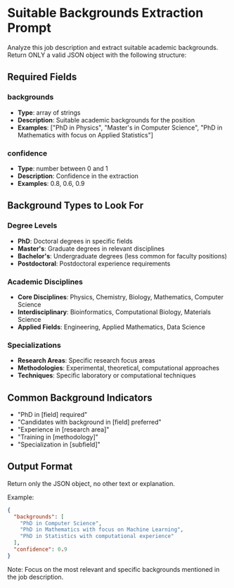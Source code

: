 # Suitable Backgrounds Extraction Prompt

Analyze this job description and extract suitable academic backgrounds. Return ONLY a valid JSON object with the following structure:

## Required Fields

### backgrounds

- **Type**: array of strings
- **Description**: Suitable academic backgrounds for the position
- **Examples**: ["PhD in Physics", "Master's in Computer Science", "PhD in Mathematics with focus on Applied Statistics"]

### confidence

- **Type**: number between 0 and 1
- **Description**: Confidence in the extraction
- **Examples**: 0.8, 0.6, 0.9

## Background Types to Look For

### Degree Levels

- **PhD**: Doctoral degrees in specific fields
- **Master's**: Graduate degrees in relevant disciplines
- **Bachelor's**: Undergraduate degrees (less common for faculty positions)
- **Postdoctoral**: Postdoctoral experience requirements

### Academic Disciplines

- **Core Disciplines**: Physics, Chemistry, Biology, Mathematics, Computer Science
- **Interdisciplinary**: Bioinformatics, Computational Biology, Materials Science
- **Applied Fields**: Engineering, Applied Mathematics, Data Science

### Specializations

- **Research Areas**: Specific research focus areas
- **Methodologies**: Experimental, theoretical, computational approaches
- **Techniques**: Specific laboratory or computational techniques

## Common Background Indicators

- "PhD in [field] required"
- "Candidates with background in [field] preferred"
- "Experience in [research area]"
- "Training in [methodology]"
- "Specialization in [subfield]"

## Output Format

Return only the JSON object, no other text or explanation.

Example:

```json
{
  "backgrounds": [
    "PhD in Computer Science",
    "PhD in Mathematics with focus on Machine Learning",
    "PhD in Statistics with computational experience"
  ],
  "confidence": 0.9
}
```

Note: Focus on the most relevant and specific backgrounds mentioned in the job description.

